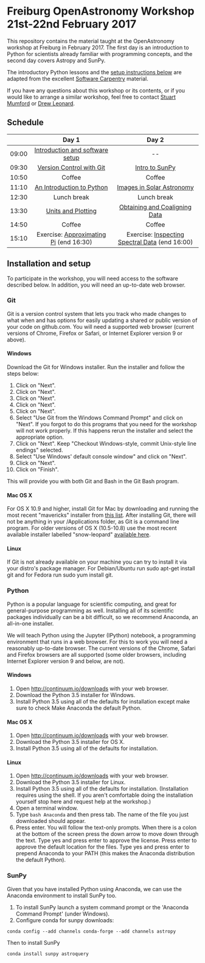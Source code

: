 # Freiburg OpenAstronomy Workshop 21st-22nd February 2017

This repository contains the material taught at the OpenAstronomy workshop at Freiburg in February 2017.
The first day is an introduction to Python for scientists already familiar with programming concepts, and the second day covers Astropy and SunPy.

The introductory Python lessons and the [setup instructions below](#installation-and-setup) are adapted from the excellent [Software Carpentry](https://software-carpentry.org/lessons/
) material.

If you have any questions about this workshop or its contents, or if you would like to arrange a similar workshop, feel free to contact [Stuart Mumford](mailto:stuart.mumford@aperiosoftware.com) or [Drew Leonard](mailto:andrew.leonard@aperiosoftware.com).

## Schedule

| | **Day 1** | **Day 2** |
| :---: | :---: | :---: |
| 09:00 | [Introduction and software setup]() | -- |
| 09:30 | [Version Control with Git](http://swcarpentry.github.io/git-novice/) | [Intro to SunPy]() |
| 10:50 | Coffee | Coffee |
| 11:10 | [An Introduction to Python](02-Python-Intro/index.ipynb) | [Images in Solar Astronomy]() |
| 12:30 | Lunch break | Lunch break |
| 13:30 | [Units and Plotting](03-multid-images/images-and-plotting_Instructor.ipynb) | [Obtaining and Coaligning Data]() |
| 14:50 | Coffee | Coffee |
| 15:10 | Exercise: [Approximating Pi](04-Animation-Excercise_Instructor.ipynb) (end 16:30) | Exercise: [Inspecting Spectral Data]() (end 16:00) |

## Installation and setup

To participate in the workshop, you will need access to the software described below. In addition, you will need an up-to-date web browser.

### Git

Git is a version control system that lets you track who made changes to what when and has options for easily updating a shared or public version of your code on github.com. You will need a supported web browser (current versions of Chrome, Firefox or Safari, or Internet Explorer version 9 or above).

#### Windows

Download the Git for Windows installer. Run the installer and follow the steps below:

1. Click on "Next".
1. Click on "Next".
1. Click on "Next".
1. Click on "Next".
1. Click on "Next".
1. Select "Use Git from the Windows Command Prompt" and click on "Next". If you forgot to do this programs that you need for the workshop will not work properly. If this happens rerun the installer and select the appropriate option.
1. Click on "Next". Keep "Checkout Windows-style, commit Unix-style line endings" selected.
1. Select "Use Windows' default console window" and click on "Next".
1. Click on "Next".
1. Click on "Finish".

This will provide you with both Git and Bash in the Git Bash program.

#### Mac OS X

For OS X 10.9 and higher, install Git for Mac by downloading and running the most recent "mavericks" installer from [this list](http://sourceforge.net/projects/git-osx-installer/files/). After installing Git, there will not be anything in your /Applications folder, as Git is a command line program. For older versions of OS X (10.5-10.8) use the most recent available installer labelled "snow-leopard" [available here](http://sourceforge.net/projects/git-osx-installer/files/).

#### Linux

If Git is not already available on your machine you can try to install it via your distro's package manager. For Debian/Ubuntu run sudo apt-get install git and for Fedora run sudo yum install git.

### Python

Python is a popular language for scientific computing, and great for general-purpose programming as well. Installing all of its scientific packages individually can be a bit difficult, so we recommend Anaconda, an all-in-one installer.

We will teach Python using the Jupyter (IPython) notebook, a programming environment that runs in a web browser. For this to work you will need a reasonably up-to-date browser. The current versions of the Chrome, Safari and Firefox browsers are all supported (some older browsers, including Internet Explorer version 9 and below, are not).

#### Windows
1. Open http://continuum.io/downloads with your web browser.
1. Download the Python 3.5 installer for Windows.
1. Install Python 3.5 using all of the defaults for installation except make sure to check Make Anaconda the default Python.

#### Mac OS X
1. Open http://continuum.io/downloads with your web browser.
1. Download the Python 3.5 installer for OS X.
1. Install Python 3.5 using all of the defaults for installation.

#### Linux
1. Open http://continuum.io/downloads with your web browser.
1. Download the Python 3.5 installer for Linux.
1. Install Python 3.5 using all of the defaults for installation. (Installation requires using the shell. If you aren't comfortable doing the installation yourself stop here and request help at the workshop.)
1. Open a terminal window.
1. Type ```bash Anaconda``` and then press tab. The name of the file you just downloaded should appear.
1. Press enter. You will follow the text-only prompts. When there is a colon at the bottom of the screen press the down arrow to move down through the text. Type yes and press enter to approve the license. Press enter to approve the default location for the files. Type yes and press enter to prepend Anaconda to your PATH (this makes the Anaconda distribution the default Python).

### SunPy
Given that you have installed Python using Anaconda, we can use the Anaconda environment to install SunPy too.

1. To install SunPy launch a system command prompt or the 'Anaconda Command Prompt' (under Windows).
1. Configure conda for sunpy downloads:

```conda config --add channels conda-forge --add channels astropy```

Then to install SunPy

```conda install sunpy astroquery```
